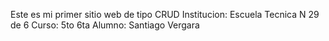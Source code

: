 Este es mi primer sitio web de tipo CRUD
Institucion: Escuela Tecnica N 29 de 6
Curso: 5to 6ta
Alumno: Santiago Vergara
